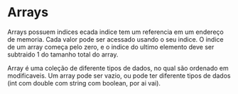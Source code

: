 # Arrays
Arrays possuem indices ecada indice tem um referencia em um endereço de memoria. Cada valor pode ser acessado usando o seu indice. O indice de um array começa pelo zero, e o indice do ultimo elemento deve ser subtraido 1 do tamanho total do array.

Array é uma coleção de diferente tipos de dados, no qual são ordenado em modificaveis. Um array pode ser vazio, ou pode ter diferente tipos de dados (int com double com string com boolean, por ai vai).
